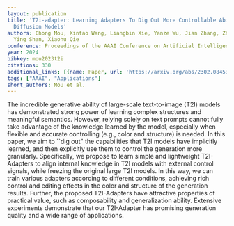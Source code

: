 ```yaml
---
layout: publication
title: 'T2i-adapter: Learning Adapters To Dig Out More Controllable Ability For Text-to-image
  Diffusion Models'
authors: Chong Mou, Xintao Wang, Liangbin Xie, Yanze Wu, Jian Zhang, Zhongang Qi,
  Ying Shan, Xiaohu Qie
conference: Proceedings of the AAAI Conference on Artificial Intelligence
year: 2024
bibkey: mou2023t2i
citations: 330
additional_links: [{name: Paper, url: 'https://arxiv.org/abs/2302.08453'}]
tags: ["AAAI", "Applications"]
short_authors: Mou et al.
---
```

The incredible generative ability of large-scale text-to-image (T2I) models
has demonstrated strong power of learning complex structures and meaningful
semantics. However, relying solely on text prompts cannot fully take advantage
of the knowledge learned by the model, especially when flexible and accurate
controlling (e.g., color and structure) is needed. In this paper, we aim to
``dig out" the capabilities that T2I models have implicitly learned, and then
explicitly use them to control the generation more granularly. Specifically, we
propose to learn simple and lightweight T2I-Adapters to align internal
knowledge in T2I models with external control signals, while freezing the
original large T2I models. In this way, we can train various adapters according
to different conditions, achieving rich control and editing effects in the
color and structure of the generation results. Further, the proposed
T2I-Adapters have attractive properties of practical value, such as
composability and generalization ability. Extensive experiments demonstrate
that our T2I-Adapter has promising generation quality and a wide range of
applications.
